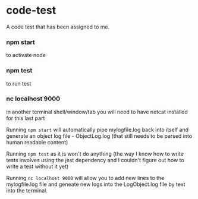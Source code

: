# code-test
A code test that has been assigned to me.


### npm start
to activate node

### npm test
to run test

### nc localhost 9000
in another terminal shell/window/tab
you will need to have netcat installed for this last part

Running `npm start` will automatically pipe mylogfile.log back into itself and generate 
an object log file - ObjectLog.log (that still needs to be parsed into human readable content)

Running `npm test` as it is won't do anything (the way I know how to write tests
involves using the jest dependency and I couldn't figure out how to write a
test without it yet)

Running `nc localhost 9000` will allow you to add new lines to the mylogfile.log file and geneate
new logs into the LogObject.log file by text into the terminal.
